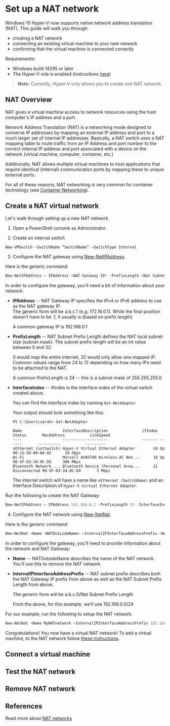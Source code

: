 # Set up a NAT network

Windows 10 Hyper-V now supports native network address translation (NAT).  This guide will walk you through:
* creating a NAT network
* connecting an existing virtual machine to your new network
* confirming that the virtual machine is connected correctly

Requirements:
* Windows build 14295 or later
* The Hyper-V role is enabled (instructions [here](../quick_start/walkthrough_create_vm.md))

> **Note:**  Currently, Hyper-V only allows you to create one NAT network.

## NAT Overview
NAT gives a virtual machine access to network resources using the host computer's IP address and a port.

Network Address Translation (NAT) is a networking mode designed to conserve IP addresses by mapping an external IP address and port to a much larger set of internal IP addresses.  Basically, a NAT switch uses a NAT mapping table to route traffic from an IP Address and port number to the correct internal IP address and port associated with a device on the network (virtual machine, computer, container, etc.)

Additionally, NAT allows multiple virtual machines to host applications that require identical (internal) communication ports by mapping these to unique external ports.

For all of these reasons, NAT networking is very common for container technology (see [Container Networking](https://msdn.microsoft.com/en-us/virtualization/windowscontainers/management/container_networking)). 


## Create a NAT virtual network
Let's walk through setting up a new NAT network.

1.  Open a PowerShell console as Administrator.  

2. Create an internal switch  
  
  ``` PowerShell
  New-VMSwitch –SwitchName “SwitchName” –SwitchType Internal
  ```

3. Configure the NAT gateway using [New-NetIPAddress](https://technet.microsoft.com/en-us/library/hh826150.aspx).  
  
  Here is the generic command:
  ``` PowerShell
  New-NetIPAddress – IPAddress <NAT Gateway IP> -PrefixLength <Nat Subnet Prefix Length> -InterfaceIndex <ifIndex>
  ```
  
  In order to configure the gateway, you'll need a bit of information about your network:  
  * **IPAddress** -- NAT Gateway IP specifies the IPv4 or IPv6 address to use as the NAT gateway IP.  
    The generic form will be a.b.c.1 (e.g. 172.16.0.1).  While the final position doesn’t have to be .1, it usually is (based on prefix length)
    
    A common gateway IP is 192.168.0.1  
  
  * **PrefixLength** --  NAT Subnet Prefix Length defines the NAT local subnet size (subnet mask). 
    The subnet prefix length will be an int value between 0 and 32.
    
    0 would map the entire internet, 32 would only allow one mapped IP.  Common values range from 24 to 12 depending on how many IPs need to be attached to the NAT.
     
    A common PrefixLength is 24 -- this is a subnet mask of 255.255.255.0
  
  * **InterfaceIndex** -- ifIndex is the interface index of the virtual switch created above.
    
    You can find the interface index by running `Get-NetAdapter`
    
    Your output should look something like this:
    
    ```
    PS C:\Users\sarah> Get-NetAdapter
    
    Name                  InterfaceDescription               ifIndex Status       MacAddress           LinkSpeed
    ----                  --------------------               ------- ------       ----------           ---------
    vEthernet (intSwitch) Hyper-V Virtual Ethernet Adapter        24 Up           00-15-5D-00-6A-01      10 Gbps
    Wi-Fi                 Marvell AVASTAR Wireless-AC Net...      18 Up           98-5F-D3-34-0C-D3     300 Mbps
    Bluetooth Network ... Bluetooth Device (Personal Area...      21 Disconnected 98-5F-D3-34-0C-D4       3 Mbps

    ```
    
    The internal switch will have a name like `vEthernet (SwitchName)` and an Interface Description of `Hyper-V Virtual Ethernet Adapter`.
  
  Run the following to create the NAT Gateway:
    
  ``` PowerShell
  New-NetIPAddress – IPAddress 192.168.0.1 -PrefixLength 24 -InterfaceIndex 24
  ```

4. Configure the NAT network using [New-NetNat](https://technet.microsoft.com/en-us/library/dn283361(v=wps.630).aspx).  
  
  Here is the generic command:
    
  ``` PowerShell
  New-NetNat –Name <NATOutsideName> –InternalIPInterfaceAddressPrefix <NAT subnet prefix>
  ```
  
  In order to configure the gateway, you'll need to provide information about the network and NAT Gateway:  
  * **Name** -- NATOutsideName describes the name of the NAT network.  You'll use this to remove the NAT network.
  
  * **InternalIPInterfaceAddressPrefix** -- NAT subnet prefix describes both the NAT Gateway IP prefix from above as well as the NAT Subnet Prefix Length from above.
    
    The generic form will be a.b.c.0/Nat Subnet Prefix Length 
    
    From the above, for this example, we'll use 192.168.0.0/24
  
  For our example, run the following to setup the NAT network:
  
  ``` PowerShell
  New-NetNat –Name MyNATnetwork –InternalIPInterfaceAddressPrefix 192.168.0.0/24
  ```
  
Congratulations!  You now have a virtual NAT network!  To add a virtual machine, to the NAT network follow [these instructions](setup_nat_network.md#connect-a-virtual-machine).

## Connect a virtual machine

## Test the NAT network

## Remove NAT network

## References
Read more about [NAT networks](https://en.wikipedia.org/wiki/Network_address_translation)